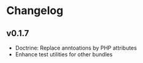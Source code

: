 # Changelog

## v0.1.7

* Doctrine: Replace anntoations by PHP attributes
* Enhance test utilities for other bundles